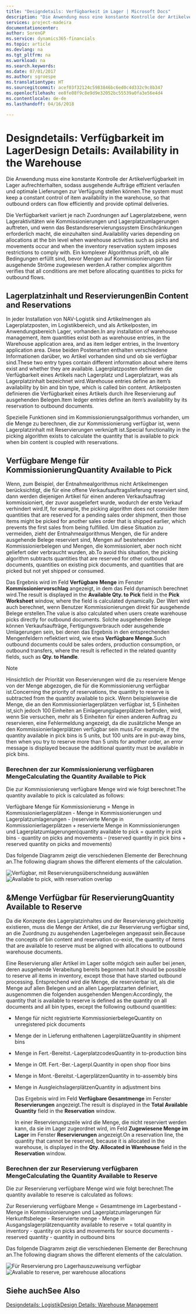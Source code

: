 ```yaml
---
title: "Designdetails: Verfügbarkeit im Lager | Microsoft Docs"
description: "Die Anwendung muss eine konstante Kontrolle der Artikelverfügbarkeit im Lager aufrechterhalten, sodass ausgehende Aufträge effizient verlaufen und optimale Lieferungen zur Verfügung stellen können."
services: project-madeira
documentationcenter: 
author: SorenGP
ms.service: dynamics365-financials
ms.topic: article
ms.devlang: na
ms.tgt_pltfrm: na
ms.workload: na
ms.search.keywords: 
ms.date: 07/01/2017
ms.author: sgroespe
ms.translationtype: HT
ms.sourcegitcommit: acef03f32124c5983846bc6ed0c4d332c9c8b347
ms.openlocfilehash: ee8fe08f9c8e9d9e32052bc55539a0fa3e56e4d4
ms.contentlocale: de-de
ms.lasthandoff: 04/16/2018

---
```

# <a name="design-details-availability-in-the-warehouse"></a><span data-ttu-id="01450-103">Designdetails: Verfügbarkeit im Lager</span><span class="sxs-lookup"><span data-stu-id="01450-103">Design Details: Availability in the Warehouse</span></span>
<span data-ttu-id="01450-104">Die Anwendung muss eine konstante Kontrolle der Artikelverfügbarkeit im Lager aufrechterhalten, sodass ausgehende Aufträge effizient verlaufen und optimale Lieferungen zur Verfügung stellen können.</span><span class="sxs-lookup"><span data-stu-id="01450-104">The system must keep a constant control of item availability in the warehouse, so that outbound orders can flow efficiently and provide optimal deliveries.</span></span>  

 <span data-ttu-id="01450-105">Die Verfügbarkeit variiert je nach Zuordnungen auf Lagerplatzebene, wenn Lageraktivitäten wie Kommissionierungen und Lagerplatzumlagerungen auftreten, und wenn das Bestandsreservierungssystem Einschränkungen erforderlich macht, die einzuhalten sind.</span><span class="sxs-lookup"><span data-stu-id="01450-105">Availability varies depending on allocations at the bin level when warehouse activities such as picks and movements occur and when the inventory reservation system imposes restrictions to comply with.</span></span> <span data-ttu-id="01450-106">Ein komplexer Algorithmus prüft, ob alle Bedingungen erfüllt sind, bevor Mengen auf Kommissionierungen für ausgehende Ströme zugewiesen werden.</span><span class="sxs-lookup"><span data-stu-id="01450-106">A rather complex algorithm verifies that all conditions are met before allocating quantities to picks for outbound flows.</span></span>  

## <a name="bin-content-and-reservations"></a><span data-ttu-id="01450-107">Lagerplatzinhalt und Reservierungen</span><span class="sxs-lookup"><span data-stu-id="01450-107">Bin Content and Reservations</span></span>  
 <span data-ttu-id="01450-108">In jeder Installation von NAV-Logistik sind Artikelmengen als Lagerplatzposten, im Logistikbereich, und als Artikelposten, im Anwendungsbereich Lager, vorhanden.</span><span class="sxs-lookup"><span data-stu-id="01450-108">In any installation of warehouse management, item quantities exist both as warehouse entries, in the Warehouse application area, and as item ledger entries, in the Inventory application area.</span></span> <span data-ttu-id="01450-109">Diese beiden Postenarten enthalten verschiedene Informationen darüber, wo Artikel vorhanden sind und ob sie verfügbar sind.</span><span class="sxs-lookup"><span data-stu-id="01450-109">These two entry types contain different information about where items exist and whether they are available.</span></span> <span data-ttu-id="01450-110">Lagerplatzposten definieren die Verfügbarkeit eines Artikels nach Lagerplatz und Lagerplatzart, was als Lagerplatzinhalt bezeichnet wird.</span><span class="sxs-lookup"><span data-stu-id="01450-110">Warehouse entries define an item’s availability by bin and bin type, which is called bin content.</span></span> <span data-ttu-id="01450-111">Artikelposten definieren die Verfügbarkeit eines Artikels durch ihre Reservierung auf ausgehenden Belegen.</span><span class="sxs-lookup"><span data-stu-id="01450-111">Item ledger entries define an item’s availability by its reservation to outbound documents.</span></span>  

 <span data-ttu-id="01450-112">Spezielle Funktionen sind im Kommissionierungsalgorithmus vorhanden, um die Menge zu berechnen, die zur Kommissionierung verfügbar ist, wenn Lagerplatzinhalt mit Reservierungen verknüpft ist.</span><span class="sxs-lookup"><span data-stu-id="01450-112">Special functionality in the picking algorithm exists to calculate the quantity that is available to pick when bin content is coupled with reservations.</span></span>  

## <a name="quantity-available-to-pick"></a><span data-ttu-id="01450-113">Verfügbare Menge für Kommissionierung</span><span class="sxs-lookup"><span data-stu-id="01450-113">Quantity Available to Pick</span></span>  
 <span data-ttu-id="01450-114">Wenn, zum Beispiel, der Entnahmealgorithmus nicht Artikelmengen berücksichtigt, die für eine offene Verkaufsauftragslieferung reserviert sind, dann werden diejenigen Artikel für einen anderen Verkaufsauftrag kommissioniert, der zuvor ausgeliefert wurde, wodurch der erste Verkauf verhindert wird.</span><span class="sxs-lookup"><span data-stu-id="01450-114">If, for example, the picking algorithm does not consider item quantities that are reserved for a pending sales order shipment, then those items might be picked for another sales order that is shipped earlier, which prevents the first sales from being fulfilled.</span></span> <span data-ttu-id="01450-115">Um diese Situation zu vermeiden, zieht der Entnahmealgorithmus Mengen, die für andere ausgehende Belege reserviert sind, Mengen auf bestehenden Kommissionierbelegen und Mengen, die kommissioniert, aber noch nicht geliefert oder verbraucht wurden, ab.</span><span class="sxs-lookup"><span data-stu-id="01450-115">To avoid this situation, the picking algorithm subtracts quantities that are reserved for other outbound documents, quantities on existing pick documents, and quantities that are picked but not yet shipped or consumed.</span></span>  

 <span data-ttu-id="01450-116">Das Ergebnis wird im Feld **Verfügbare Menge** im Fenster **Kommissioniervorschlag** angezeigt, in dem das Feld dynamisch berechnet wird.</span><span class="sxs-lookup"><span data-stu-id="01450-116">The result is displayed in the **Available Qty. to Pick** field in the **Pick Worksheet** window, where the field is calculated dynamically.</span></span> <span data-ttu-id="01450-117">Der Wert wird auch berechnet, wenn Benutzer Kommissionierungen direkt für ausgehende Belege erstellen.</span><span class="sxs-lookup"><span data-stu-id="01450-117">The value is also calculated when users create warehouse picks directly for outbound documents.</span></span> <span data-ttu-id="01450-118">Solche ausgehenden Belege können Verkaufsaufträge, Fertigungsverbrauch oder ausgehende Umlagerungen sein, bei denen das Ergebnis in den entsprechenden Mengenfeldern reflektiert wird, wie etwa **Verfügbare Menge.**</span><span class="sxs-lookup"><span data-stu-id="01450-118">Such outbound documents could be sales orders, production consumption, or outbound transfers, where the result is reflected in the related quantity fields, such as **Qty. to Handle**.</span></span>  

> [!NOTE]  
>  <span data-ttu-id="01450-119">Hinsichtlich der Priorität von Reservierungen wird die zu reserviere Menge von der Menge abgezogen, die für die Kommissionierung verfügbar ist.</span><span class="sxs-lookup"><span data-stu-id="01450-119">Concerning the priority of reservations, the quantity to reserve is subtracted from the quantity available to pick.</span></span> <span data-ttu-id="01450-120">Wenn beispielsweise die Menge, die an den Kommissionierlagerplätzen verfügbar ist, 5 Einheiten ist,sich jedoch 100 Einheiten an Einlagerungslagerplätzen befinden, wird, wenn Sie versuchen, mehr als 5 Einheiten für einen anderen Auftrag zu reservieren, eine Fehlermeldung angezeigt, da die zusätzliche Menge an den Kommissionierlagerplätzen verfügbar sein muss.</span><span class="sxs-lookup"><span data-stu-id="01450-120">For example, if the quantity available in pick bins is 5 units, but 100 units are in put-away bins, then when you try to reserve more than 5 units for another order, an error message is displayed because the additional quantity must be available in pick bins.</span></span>  

### <a name="calculating-the-quantity-available-to-pick"></a><span data-ttu-id="01450-121">Berechnen der zur Kommissionierung verfügbaren Menge</span><span class="sxs-lookup"><span data-stu-id="01450-121">Calculating the Quantity Available to Pick</span></span>  
 <span data-ttu-id="01450-122">Die zur Kommissionierung verfügbare Menge wird wie folgt berechnet:</span><span class="sxs-lookup"><span data-stu-id="01450-122">The quantity available to pick is calculated as follows:</span></span>  

 <span data-ttu-id="01450-123">Verfügbare Menge für Kommissionierung = Menge in Kommissionierlagerplätzen - Menge in Kommissionierungen und Lagerplatzumlagerungen - (reservierte Menge in Kommissionierlagerplätzen + reservierte Menge in Kommissionierungen und Lagerplatzumlagerungen)</span><span class="sxs-lookup"><span data-stu-id="01450-123">quantity available to pick = quantity in pick bins - quantity on picks and movements – (reserved quantity in pick bins + reserved quantity on picks and movements)</span></span>  

 <span data-ttu-id="01450-124">Das folgende Diagramm zeigt die verschiedenen Elemente der Berechnung an.</span><span class="sxs-lookup"><span data-stu-id="01450-124">The following diagram shows the different elements of the calculation.</span></span>  

 <span data-ttu-id="01450-125">![Verfügbar, mit Reservierungsüberschneidung auswählen](media/design_details_warehouse_management_availability_2.png "design_details_warehouse_management_availability_2")</span><span class="sxs-lookup"><span data-stu-id="01450-125">![Available to pick, with reservation overlap](media/design_details_warehouse_management_availability_2.png "design_details_warehouse_management_availability_2")</span></span>  

## <a name="quantity-available-to-reserve"></a><span data-ttu-id="01450-126">&Menge Verfügbar für Reservierung</span><span class="sxs-lookup"><span data-stu-id="01450-126">Quantity Available to Reserve</span></span>  
 <span data-ttu-id="01450-127">Da die Konzepte des Lagerplatzinhaltes und der Reservierung gleichzeitig existieren, muss die Menge der Artikel, die zur Reservierung verfügbar sind, an die Zuordnung zu ausgehenden Lagerbelegen angepasst sein.</span><span class="sxs-lookup"><span data-stu-id="01450-127">Because the concepts of bin content and reservation co-exist, the quantity of items that are available to reserve must be aligned with allocations to outbound warehouse documents.</span></span>  

 <span data-ttu-id="01450-128">Eine Reservierung aller Artikel im Lager sollte mögich sein außer bei jenen, deren ausgehende Verabeitung bereits begonnen hat.</span><span class="sxs-lookup"><span data-stu-id="01450-128">It should be possible to reserve all items in inventory, except those that have started outbound processing.</span></span> <span data-ttu-id="01450-129">Entsprechend wird die Menge, die reservierbar ist, als die Menge auf allen Belegen und an allen Lagerplatzarten definiert, ausgenommen die folgenden ausgehenden Mengen:</span><span class="sxs-lookup"><span data-stu-id="01450-129">Accordingly, the quantity that is available to reserve is defined as the quantity on all documents and all bin types, except the following outbound quantities:</span></span>  

- <span data-ttu-id="01450-130">Menge für nicht registrierte Kommissionierbelege</span><span class="sxs-lookup"><span data-stu-id="01450-130">Quantity on unregistered pick documents</span></span>  
- <span data-ttu-id="01450-131">Menge der in Lieferung enthaltenen Lagerplätze</span><span class="sxs-lookup"><span data-stu-id="01450-131">Quantity in shipment bins</span></span>  
- <span data-ttu-id="01450-132">Menge in Fert.-Bereitst.-Lagerplatzcodes</span><span class="sxs-lookup"><span data-stu-id="01450-132">Quantity in to-production bins</span></span>  
- <span data-ttu-id="01450-133">Menge in Off. Fert.-Ber.-Lagerpl.</span><span class="sxs-lookup"><span data-stu-id="01450-133">Quantity in open shop floor bins</span></span>  
- <span data-ttu-id="01450-134">Menge in Mont.-Bereitst.-Lagerplätzen</span><span class="sxs-lookup"><span data-stu-id="01450-134">Quantity in to-assembly bins</span></span>  
- <span data-ttu-id="01450-135">Menge in Ausgleichslagerplätzen</span><span class="sxs-lookup"><span data-stu-id="01450-135">Quantity in adjustment bins</span></span>  

  <span data-ttu-id="01450-136">Das Ergebnis wird im Feld **Verfügbare Gesamtmenge** im Fenster **Reservierungen** angezeigt.</span><span class="sxs-lookup"><span data-stu-id="01450-136">The result is displayed in the **Total Available Quantity** field in the **Reservation** window.</span></span>  

  <span data-ttu-id="01450-137">In einer Reservierungszeile wird die Menge, die nicht reserviert werden kann, da sie im Lager zugeordnet wird, im Feld **Zugewiesene Menge im Lager** im Fenster **Reservierungen** angezeigt.</span><span class="sxs-lookup"><span data-stu-id="01450-137">On a reservation line, the quantity that cannot be reserved, because it is allocated in the warehouse, is displayed in the **Qty. Allocated in Warehouse** field in the **Reservation** window.</span></span>  

### <a name="calculating-the-quantity-available-to-reserve"></a><span data-ttu-id="01450-138">Berechnen der zur Reservierung verfügbaren Menge</span><span class="sxs-lookup"><span data-stu-id="01450-138">Calculating the Quantity Available to Reserve</span></span>  
 <span data-ttu-id="01450-139">Die zur Reservierung verfügbare Menge wird wie folgt berechnet:</span><span class="sxs-lookup"><span data-stu-id="01450-139">The quantity available to reserve is calculated as follows:</span></span>  

 <span data-ttu-id="01450-140">Zur Reservierung verfügbare Menge = Gesamtmenge im Lagerbestand - Menge in Kommissionierungen und Lagerplatzumlagerungen für Herkunftsbelege - Reservierte menge - Menge in Ausgangslagerplätzen</span><span class="sxs-lookup"><span data-stu-id="01450-140">quantity available to reserve = total quantity in inventory - quantity on picks and movements for source documents - reserved quantity - quantity in outbound bins</span></span>  

 <span data-ttu-id="01450-141">Das folgende Diagramm zeigt die verschiedenen Elemente der Berechnung an.</span><span class="sxs-lookup"><span data-stu-id="01450-141">The following diagram shows the different elements of the calculation.</span></span>  

 <span data-ttu-id="01450-142">![Für Reservierung pro Lagerhauszuweisung verfügbar](media/design_details_warehouse_management_availability_3.png "design_details_warehouse_management_availability_3")</span><span class="sxs-lookup"><span data-stu-id="01450-142">![Avaliable to reserve, per warehouse allocations](media/design_details_warehouse_management_availability_3.png "design_details_warehouse_management_availability_3")</span></span>  

## <a name="see-also"></a><span data-ttu-id="01450-143">Siehe auch</span><span class="sxs-lookup"><span data-stu-id="01450-143">See Also</span></span>  
 [<span data-ttu-id="01450-144">Designdetails: Logistik</span><span class="sxs-lookup"><span data-stu-id="01450-144">Design Details: Warehouse Management</span></span>](design-details-warehouse-management.md)

